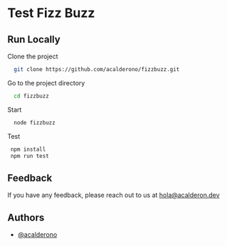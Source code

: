 
# Test Fizz Buzz




## Run Locally

Clone the project

```bash
  git clone https://github.com/acalderono/fizzbuzz.git
```

Go to the project directory

```bash
  cd fizzbuzz
```

Start

```bash
  node fizzbuzz
```

Test
```bash
 npm install
 npm run test
```
## Feedback

If you have any feedback, please reach out to us at hola@acalderon.dev


  
## Authors

- [@acalderono](https://www.twitter.com/acalderono)

  

